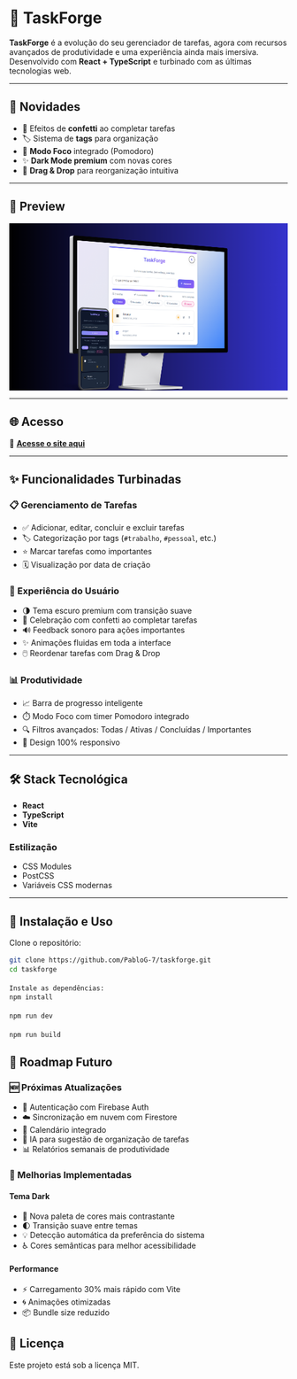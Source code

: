 # 🚀 TaskForge

**TaskForge** é a evolução do seu gerenciador de tarefas, agora com recursos avançados de produtividade e uma experiência ainda mais imersiva. Desenvolvido com **React + TypeScript** e turbinado com as últimas tecnologias web.

---

## 🌟 Novidades

- 🎉 Efeitos de **confetti** ao completar tarefas  
- 🏷️ Sistema de **tags** para organização  
- 🚀 **Modo Foco** integrado (Pomodoro)  
- ✨ **Dark Mode premium** com novas cores  
- 🧩 **Drag & Drop** para reorganização intuitiva  

---

## 📸 Preview

<div style="display: flex; gap: 1rem; flex-wrap: wrap;">
  <img src="https://raw.githubusercontent.com/PabloG-7/taskforge/refs/heads/main/taskforge-apresentacao.png" alt="Light Mode">
</div>

---

## 🌐 Acesso
🔗 **[Acesse o site aqui](https://gerenciador-de-tarefas-wine.vercel.app/)**

---

## ✨ Funcionalidades Turbinadas

### 📋 Gerenciamento de Tarefas
- ✅ Adicionar, editar, concluir e excluir tarefas  
- 🏷️ Categorização por tags (`#trabalho`, `#pessoal`, etc.)  
- ⭐ Marcar tarefas como importantes  
- 🗓️ Visualização por data de criação  

### 🎨 Experiência do Usuário
- 🌗 Tema escuro premium com transição suave  
- 🎉 Celebração com confetti ao completar tarefas  
- 🔊 Feedback sonoro para ações importantes  
- ✨ Animações fluidas em toda a interface  
- 🖱️ Reordenar tarefas com Drag & Drop  

### 📊 Produtividade
- 📈 Barra de progresso inteligente  
- ⏱️ Modo Foco com timer Pomodoro integrado  
- 🔍 Filtros avançados: Todas / Ativas / Concluídas / Importantes  
- 📱 Design 100% responsivo  

---

## 🛠️ Stack Tecnológica 
- **React**
- **TypeScript**
- **Vite**

### Estilização
- CSS Modules  
- PostCSS  
- Variáveis CSS modernas  

---

## 🚀 Instalação e Uso

Clone o repositório:

```bash
git clone https://github.com/PabloG-7/taskforge.git
cd taskforge

Instale as dependências:
npm install

npm run dev

npm run build
```

## 📌 Roadmap Futuro

### 🆕 Próximas Atualizações

- 🔐 Autenticação com Firebase Auth  
- ☁️ Sincronização em nuvem com Firestore  
- 📅 Calendário integrado  
- 🤖 IA para sugestão de organização de tarefas  
- 📊 Relatórios semanais de produtividade  

### 🎯 Melhorias Implementadas

#### Tema Dark

- 🌈 Nova paleta de cores mais contrastante  
- 🌓 Transição suave entre temas  
- 💡 Detecção automática da preferência do sistema  
- ♿ Cores semânticas para melhor acessibilidade  

#### Performance

- ⚡ Carregamento 30% mais rápido com Vite  
- 🌀 Animações otimizadas  
- 📦 Bundle size reduzido  


## 📃 Licença
Este projeto está sob a licença MIT.
